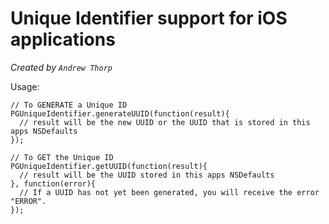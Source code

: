 # Unique Identifier support for iOS applications

_Created by `Andrew Thorp`_

Usage:

    // To GENERATE a Unique ID
    PGUniqueIdentifier.generateUUID(function(result){
      // result will be the new UUID or the UUID that is stored in this apps NSDefaults
    });

    // To GET the Unique ID
    PGUniqueIdentifier.getUUID(function(result){
      // result will be the UUID stored in this apps NSDefaults
    }, function(error){
      // If a UUID has not yet been generated, you will receive the error "ERROR".
    });